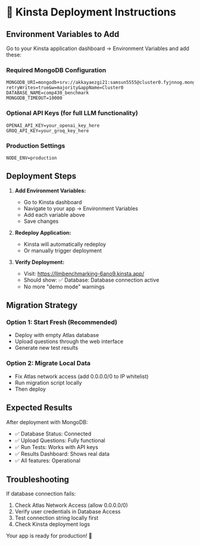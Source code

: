 # 🚀 Kinsta Deployment Instructions

## Environment Variables to Add

Go to your Kinsta application dashboard → Environment Variables and add these:

### Required MongoDB Configuration
```
MONGODB_URI=mongodb+srv://akkayaezgi21:samsun5555@cluster0.fyjnnog.mongodb.net/?retryWrites=true&w=majority&appName=Cluster0
DATABASE_NAME=comp430_benchmark
MONGODB_TIMEOUT=10000
```

### Optional API Keys (for full LLM functionality)
```
OPENAI_API_KEY=your_openai_key_here
GROQ_API_KEY=your_groq_key_here
```

### Production Settings
```
NODE_ENV=production
```

## Deployment Steps

1. **Add Environment Variables:**
   - Go to Kinsta dashboard
   - Navigate to your app → Environment Variables
   - Add each variable above
   - Save changes

2. **Redeploy Application:**
   - Kinsta will automatically redeploy
   - Or manually trigger deployment

3. **Verify Deployment:**
   - Visit: https://llmbenchmarking-6ano9.kinsta.app/
   - Should show: ✅ Database: Database connection active
   - No more "demo mode" warnings

## Migration Strategy

### Option 1: Start Fresh (Recommended)
- Deploy with empty Atlas database
- Upload questions through the web interface
- Generate new test results

### Option 2: Migrate Local Data
- Fix Atlas network access (add 0.0.0.0/0 to IP whitelist)
- Run migration script locally
- Then deploy

## Expected Results

After deployment with MongoDB:
- ✅ Database Status: Connected
- ✅ Upload Questions: Fully functional
- ✅ Run Tests: Works with API keys
- ✅ Results Dashboard: Shows real data
- ✅ All features: Operational

## Troubleshooting

If database connection fails:
1. Check Atlas Network Access (allow 0.0.0.0/0)
2. Verify user credentials in Database Access
3. Test connection string locally first
4. Check Kinsta deployment logs

Your app is ready for production! 🎉 